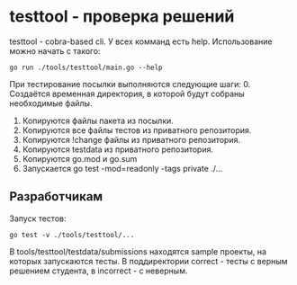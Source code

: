 # testtool - проверка решений

testtool - cobra-based cli. У всех комманд есть help.
Использование можно начать с такого:
```
go run ./tools/testtool/main.go --help
```

При тестирование посылки выполняются следующие шаги:
0. Создаётся временная директория, в которой будут собраны необходимые файлы.
1. Копируются файлы пакета из посылки.
2. Копируются все файлы тестов из приватного репозитория.
3. Копируются !change файлы из приватного репозитория.
4. Копируются testdata из приватного репозитория.
5. Копируются go.mod и go.sum
6. Запускается go test -mod=readonly -tags private ./...

## Разработчикам

Запуск тестов:
```
go test -v ./tools/testtool/...
```

В tools/testtool/testdata/submissions находятся sample проекты, на которых запускаются тесты.
В поддиректории correct - тесты с верным решением студента, в incorrect - c неверным.
